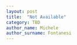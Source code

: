 ```yaml
---
layout: post
title:  "Not Available"
category: TBD
author_name: Michele
author_surname: Fontanesi
---
```


